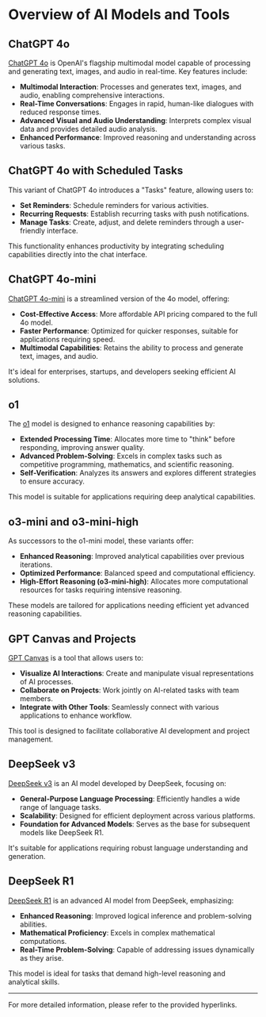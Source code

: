 # Overview of AI Models and Tools

## ChatGPT 4o

[ChatGPT 4o](https://openai.com/index/hello-gpt-4o/) is OpenAI's flagship multimodal model capable of processing and generating text, images, and audio in real-time. Key features include:

- **Multimodal Interaction**: Processes and generates text, images, and audio, enabling comprehensive interactions.
- **Real-Time Conversations**: Engages in rapid, human-like dialogues with reduced response times.
- **Advanced Visual and Audio Understanding**: Interprets complex visual data and provides detailed audio analysis.
- **Enhanced Performance**: Improved reasoning and understanding across various tasks.

## ChatGPT 4o with Scheduled Tasks

This variant of ChatGPT 4o introduces a "Tasks" feature, allowing users to:

- **Set Reminders**: Schedule reminders for various activities.
- **Recurring Requests**: Establish recurring tasks with push notifications.
- **Manage Tasks**: Create, adjust, and delete reminders through a user-friendly interface.

This functionality enhances productivity by integrating scheduling capabilities directly into the chat interface.

## ChatGPT 4o-mini

[ChatGPT 4o-mini](https://openai.com/index/gpt-4o-and-more-tools-to-chatgpt-free/) is a streamlined version of the 4o model, offering:

- **Cost-Effective Access**: More affordable API pricing compared to the full 4o model.
- **Faster Performance**: Optimized for quicker responses, suitable for applications requiring speed.
- **Multimodal Capabilities**: Retains the ability to process and generate text, images, and audio.

It's ideal for enterprises, startups, and developers seeking efficient AI solutions.

## o1

The [o1](https://openai.com/index/introducing-openai-o1-preview/) model is designed to enhance reasoning capabilities by:

- **Extended Processing Time**: Allocates more time to "think" before responding, improving answer quality.
- **Advanced Problem-Solving**: Excels in complex tasks such as competitive programming, mathematics, and scientific reasoning.
- **Self-Verification**: Analyzes its answers and explores different strategies to ensure accuracy.

This model is suitable for applications requiring deep analytical capabilities.

## o3-mini and o3-mini-high

As successors to the o1-mini model, these variants offer:

- **Enhanced Reasoning**: Improved analytical capabilities over previous iterations.
- **Optimized Performance**: Balanced speed and computational efficiency.
- **High-Effort Reasoning (o3-mini-high)**: Allocates more computational resources for tasks requiring intensive reasoning.

These models are tailored for applications needing efficient yet advanced reasoning capabilities.

## GPT Canvas and Projects

[GPT Canvas](https://openai.com/index/gpt-canvas/) is a tool that allows users to:

- **Visualize AI Interactions**: Create and manipulate visual representations of AI processes.
- **Collaborate on Projects**: Work jointly on AI-related tasks with team members.
- **Integrate with Other Tools**: Seamlessly connect with various applications to enhance workflow.

This tool is designed to facilitate collaborative AI development and project management.

## DeepSeek v3

[DeepSeek v3](https://www.analyticsvidhya.com/blog/2025/02/deepseek-r1-vs-deepseek-v3/) is an AI model developed by DeepSeek, focusing on:

- **General-Purpose Language Processing**: Efficiently handles a wide range of language tasks.
- **Scalability**: Designed for efficient deployment across various platforms.
- **Foundation for Advanced Models**: Serves as the base for subsequent models like DeepSeek R1.

It's suitable for applications requiring robust language understanding and generation.

## DeepSeek R1

[DeepSeek R1](https://www.analyticsvidhya.com/blog/2025/02/deepseek-r1-vs-deepseek-v3/) is an advanced AI model from DeepSeek, emphasizing:

- **Enhanced Reasoning**: Improved logical inference and problem-solving abilities.
- **Mathematical Proficiency**: Excels in complex mathematical computations.
- **Real-Time Problem-Solving**: Capable of addressing issues dynamically as they arise.

This model is ideal for tasks that demand high-level reasoning and analytical skills.

---

For more detailed information, please refer to the provided hyperlinks.
